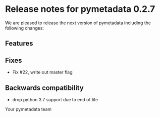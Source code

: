 # Release notes for pymetadata 0.2.7

We are pleased to release the next version of pymetadata including the
following changes:

## Features

## Fixes
- Fix #22, write out master flag
## Backwards compatibility
- drop python 3.7 support due to end of life

Your pymetadata team
